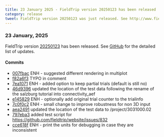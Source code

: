 ```yaml
---
title: 23 January 2025 - FieldTrip version 20250123 has been released
category: release
tweet: FieldTrip version 20250123 was just released. See http://www.fieldtriptoolbox.org/#23-january-2025
---
```


### 23 January, 2025

FieldTrip version [20250123](http://github.com/fieldtrip/fieldtrip/releases/tag/20250123) has been released.
See [GitHub](https://github.com/fieldtrip/fieldtrip/compare/20250114...20250123) for the detailed list of updates.

#### Commits

- [007fbac](http://github.com/fieldtrip/fieldtrip/commit/007fbac) ENH - suggested different rendering in multiplot
- [f82a6f3](http://github.com/fieldtrip/fieldtrip/commit/f82a6f3) TYPO in comment
- [7ea1071](http://github.com/fieldtrip/fieldtrip/commit/7ea1071) ENH - added option to keep partial trials (default is still no)
- [46d9396](http://github.com/fieldtrip/fieldtrip/commit/46d9396) updated the location of the test data following the rename of the salzburg tutorial into connectivity_aef
- [e145829](http://github.com/fieldtrip/fieldtrip/commit/e145829) ENH - optionally add original trial counter to the trialinfo
- [7c0f0c2](http://github.com/fieldtrip/fieldtrip/commit/7c0f0c2) ENH - small change to improve robustness for non 3D input
- [aea2491](http://github.com/fieldtrip/fieldtrip/commit/aea2491) updated the location of the test data to /project/3031000.02
- [797eba3](http://github.com/fieldtrip/fieldtrip/commit/797eba3) added test script for https://github.com/fieldtrip/website/issues/832
- [cce618f](http://github.com/fieldtrip/fieldtrip/commit/cce618f) ENH - print the units for debugging in case they are inconsistent
